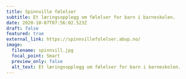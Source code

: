 ```yaml
---
title: Spinnville følelser
subtitle: Et læringsopplegg om følelser for barn i barneskolen.
date: 2020-10-07T07:56:02.523Z
draft: false
featured: true
external_link: https://spinnvillefolelser.abup.no/
image:
  filename: spinnvill.jpg
  focal_point: Smart
  preview_only: false
  alt_text: Et læringsopplegg om følelser for barn i barneskolen.
---
```

